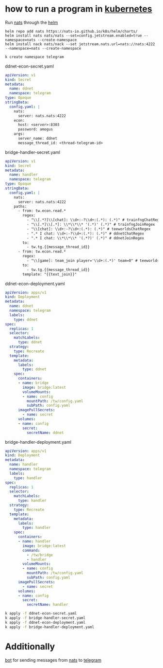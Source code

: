 # how to run a program in [kubernetes](https://kubernetes.io/)
Run [nats](https://github.com/nats-io) through the [helm](https://helm.sh)
```
helm repo add nats https://nats-io.github.io/k8s/helm/charts/
helm install nats nats/nats --set=config.jetstream.enabled=true --namespace=nats --create-namespace
helm install nack nats/nack --set jetstream.nats.url=nats://nats:4222 --namespace=nats --create-namespace
```

```bash
k create namespace telegram
```

ddnet-econ-secret.yaml
```yaml
apiVersion: v1
kind: Secret
metadata:
  name: ddnet
  namespace: telegram
type: Opaque
stringData:
  config.yaml: |
    nats:
      server: nats.nats:4222
    econ:
      host: <server>:8303
      password: amogus
    args:
      server_name: ddnet
      message_thread_id: <thread-telegram-id>
```

bridge-handler-secret.yaml
```yaml
apiVersion: v1
kind: Secret
metadata:
  name: handler
  namespace: telegram
type: Opaque
stringData:
  config.yaml: |
    nats:
      server: nats.nats:4222
    paths:
      - from: tw.econ.read.*
        regex:
          - "\\[.*?]\\[chat]: \\d+:-?\\d+:(.*): (.*)" # trainfngChatRegex
          - "\\[.*]\\[.*]: \\*\\*\\* '(.*)' (.*)" # trainfngJoinRegex
          - "\\[chat]: \\d+:-?\\d+:(.*): (.*)" # teeworldsChatRegex
          - ".* I chat: \\d+:-?\\d+:(.*): (.*)" # ddnetChatRegex
          - ".* I chat: \\*\\*\\* '(.*?)' (.*)" # ddnetJoinRegex
        to:
          - tw.tg.{{message_thread_id}}
      - from: tw.econ.read.*
        regex:
          - "\\[game]: team_join player='\\d+:(.*)' team=0" # teeworldsJoinRegex
        to:
          - tw.tg.{{message_thread_id}}
        template: "{{text_join}}"
```

ddnet-econ-deployment.yaml
```yaml
apiVersion: apps/v1
kind: Deployment
metadata:
  name: ddnet
  namespace: telegram
  labels:
    type: ddnet
spec:
  replicas: 1
  selector:
    matchLabels:
      type: ddnet
  strategy:
    type: Recreate
  template:
    metadata:
      labels:
        type: ddnet
    spec:
      containers:
      - name: bridge
        image: bridge:latest
        volumeMounts:
        - name: config
          mountPath: /tw/config.yaml
          subPath: config.yaml
      imagePullSecrets:
        - name: secret
      volumes:
      - name: config
        secret:
          secretName: ddnet
```

bridge-handler-deployment.yaml
```yaml
apiVersion: apps/v1
kind: Deployment
metadata:
  name: handler
  namespace: telegram
  labels:
    type: handler
spec:
  replicas: 1
  selector:
    matchLabels:
      type: handler
  strategy:
    type: Recreate
  template:
    metadata:
      labels:
        type: handler
    spec:
      containers:
      - name: handler
        image: bridge:latest
        command:
          - /tw/bridge
          - handler
        volumeMounts:
        - name: config
          mountPath: /tw/config.yaml
          subPath: config.yaml
      imagePullSecrets:
        - name: secret
      volumes:
      - name: config
        secret:
          secretName: handler
```

```bash
k apply -f ddnet-econ-secret.yaml 
k apply -f bridge-handler-secret.yaml 
k apply -f ddnet-econ-deployment.yaml 
k apply -f bridge-handler-deployment.yaml
```

# Additionally
[bot](https://github.com/teeworlds-nats/nats-to-telegram) for sending messages from [nats](https://github.com/nats-io) to [telegram](https://telegram.org)
